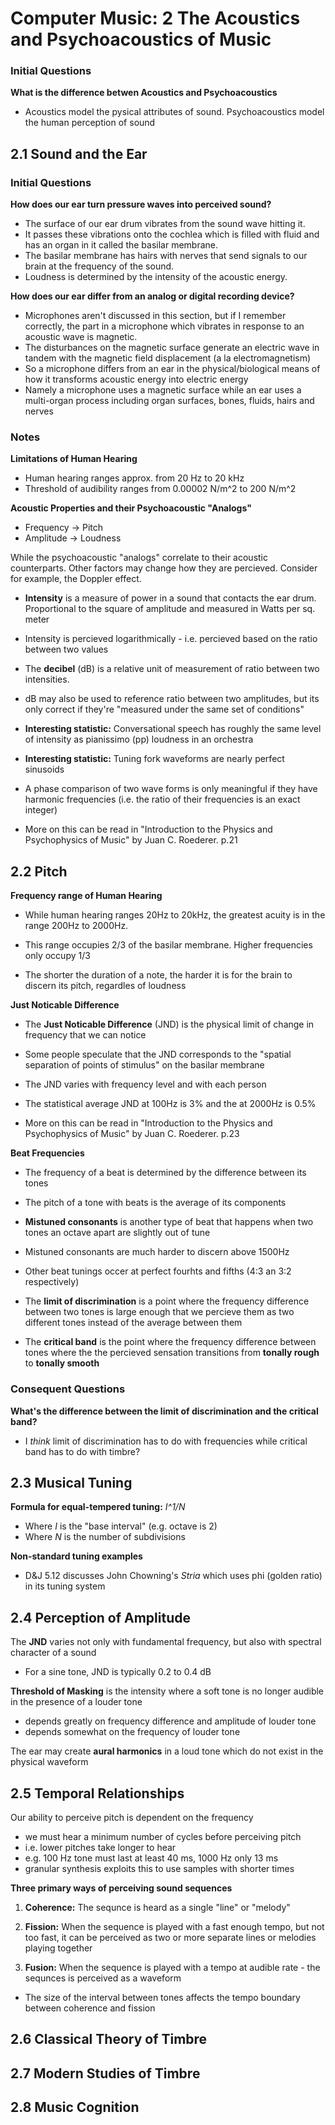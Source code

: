 # Computer Music: 2 The Acoustics and Psychoacoustics of Music

### Initial Questions
**What is the difference betwen Acoustics and Psychoacoustics**
- Acoustics model the pysical attributes of sound. Psychoacoustics model the
  human perception of sound

## 2.1 Sound and the Ear

### Initial Questions
**How does our ear turn pressure waves into perceived sound?**
- The surface of our ear drum vibrates from the sound wave hitting it.
- It passes these vibrations onto the cochlea which is filled with fluid and has
  an organ in it called the basilar membrane.
- The basilar membrane has hairs with nerves that send signals to our brain at
  the frequency of the sound.
- Loudness is determined by the intensity of the acoustic energy.

**How does our ear differ from an analog or digital recording device?**
- Microphones aren't discussed in this section, but if I remember correctly,
  the part in a microphone which vibrates in response to an acoustic wave is
  magnetic.
- The disturbances on the magnetic surface generate an electric wave in tandem
  with the magnetic field displacement (a la electromagnetism)
- So a microphone differs from an ear in the physical/biological means of how it
  transforms acoustic energy into electric energy
- Namely a microphone uses a magnetic surface while an ear uses a multi-organ
  process including organ surfaces, bones, fluids, hairs and nerves

### Notes
**Limitations of Human Hearing**
- Human hearing ranges approx. from 20 Hz to 20 kHz
- Threshold of audibility ranges from 0.00002 N/m^2 to 200 N/m^2

**Acoustic Properties and their Psychoacoustic "Analogs"**
- Frequency -> Pitch
- Amplitude -> Loudness

While the psychoacoustic "analogs" correlate to their acoustic counterparts.
Other factors may change how they are percieved. Consider for example, the
Doppler effect.

- **Intensity** is a measure of power in a sound that contacts the ear drum.
  Proportional to the square of amplitude and measured in Watts per sq. meter

- Intensity is percieved logarithmically - i.e. percieved based on the ratio
  between two values

- The **decibel** (dB) is a relative unit of measurement of ratio between two
  intensities.

- dB may also be used to reference ratio between two amplitudes, but its only
  correct if they're "measured under the same set of conditions"

- **Interesting statistic:** Conversational speech has roughly the same level of
  intensity as pianissimo (pp) loudness in an orchestra

- **Interesting statistic:** Tuning fork waveforms are nearly perfect sinusoids

- A phase comparison of two wave forms is only meaningful if they have harmonic
  frequencies (i.e. the ratio of their frequencies is an exact integer)

- More on this can be read in "Introduction to the Physics and Psychophysics
  of Music" by Juan C. Roederer. p.21

## 2.2 Pitch

**Frequency range of Human Hearing**

- While human hearing ranges 20Hz to 20kHz, the greatest acuity is in the range
  200Hz to 2000Hz.

- This range occupies 2/3 of the basilar membrane. Higher frequencies only
  occupy 1/3

- The shorter the duration of a note, the harder it is for the brain to discern
  its pitch, regardles of loudness

**Just Noticable Difference**

- The **Just Noticable Difference** (JND) is the physical limit of change in
  frequency that we can notice

- Some people speculate that the JND corresponds to the "spatial separation of
  points of stimulus" on the basilar membrane

- The JND varies with frequency level and with each person

- The statistical average JND at 100Hz is 3% and the at 2000Hz is 0.5%

- More on this can be read in "Introduction to the Physics and Psychophysics
  of Music" by Juan C. Roederer. p.23

**Beat Frequencies**

- The frequency of a beat is determined by the difference between its tones

- The pitch of a tone with beats is the average of its components

- **Mistuned consonants** is another type of beat that happens when two tones
  an octave apart are slightly out of tune

- Mistuned consonants are much harder to discern above 1500Hz

- Other beat tunings occer at perfect fourhts and fifths
  (4:3 an 3:2 respectively)

- The **limit of discrimination** is a point where the frequency difference
  between two tones is large enough that we percieve them as two different
  tones instead of the average between them

- The **critical band** is the point where the frequency difference between
  tones where the the percieved sensation transitions from **tonally rough** to
  **tonally smooth**

### Consequent Questions
**What's the difference between the limit of discrimination and the critical
band?**

- I _think_ limit of discrimination has to do with frequencies while critical
  band has to do with timbre?

## 2.3 Musical Tuning

**Formula for equal-tempered tuning:** _I^1/N_
- Where _I_ is the "base interval" (e.g. octave is 2)
- Where _N_ is the number of subdivisions

**Non-standard tuning examples**
- D&J 5.12 discusses John Chowning's _Stria_ which uses phi (golden ratio) in
  its tuning system

## 2.4 Perception of Amplitude

The **JND** varies not only with fundamental frequency, but also with
spectral character of a sound

- For a sine tone, JND is typically 0.2  to 0.4 dB

**Threshold of Masking** is the intensity where a soft tone is no longer
audible in the presence of a louder tone

- depends greatly on frequency difference and amplitude of louder tone
- depends somewhat on the frequency of louder tone

The ear may create **aural harmonics** in a loud tone which do not exist in the
physical waveform

## 2.5 Temporal Relationships

Our ability to perceive pitch is dependent on the frequency
- we must hear a minimum number of cycles before perceiving pitch
- i.e. lower pitches take longer to hear
- e.g. 100 Hz tone must last at least 40 ms, 1000 Hz only 13 ms
- granular synthesis exploits this to use samples with shorter times

**Three primary ways of perceiving sound sequences**
1. **Coherence:** The sequnce is heard as a single "line" or "melody"

2. **Fission:** When the sequence is played with a fast enough tempo, but not
   too fast, it can be perceived as two or more separate lines or melodies
   playing together

3. **Fusion:** When the sequence is played with a tempo at audible rate - the
   sequnces is perceived as a waveform

- The size of the interval between tones affects the tempo boundary between
  coherence and fission

## 2.6 Classical Theory of Timbre

## 2.7 Modern Studies of Timbre

## 2.8 Music Cognition
